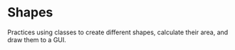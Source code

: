 # Shapes
Practices using classes to create different shapes, calculate their area, and draw them to a GUI.
